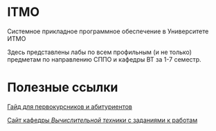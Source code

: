 # ITMO
Системное прикладное программное обеспечение в Университете ИТМО

Здесь представлены лабы по всем профильным (и не только) предметам по направлению СППО и кафедры ВТ за 1-7 семестр.  

# Полезные ссылки

[Гайд для первокурсников и абитуриентов](https://yank0vy3rdna.github.io/itmo-faq/)

[Сайт кафедры *Вычислительной техники* с заданиями к работам](https://se.ifmo.ru/ru/home)

